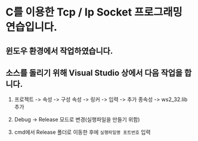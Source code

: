 # C를 이용한 Tcp / Ip Socket 프로그래밍 연습입니다.
## 윈도우 환경에서 작업하였습니다.
## 소스를 돌리기 위해 Visual Studio 상에서 다음 작업을 합니다.


1. 프로젝트 -> 속성 -> 구성 속성 -> 링커 -> 입력 -> 추가 종속성 -> ws2_32.lib 추가   


2. Debug -> Release 모드로 변경(실행파일을 만들기 위함)   


3. cmd에서 Release 폴더로 이동한 후에 `실행파일명 포트번호` 입력



